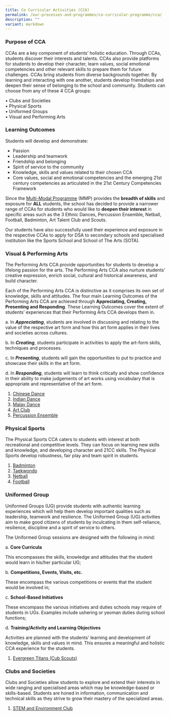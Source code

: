 ```yaml
---
title: Co Curricular Activities (CCA)
permalink: /our-processes-and-programmes/co-curricular-programme/cca/
description: ""
variant: markdown
---
```

### Purpose of CCA

CCAs are a key component of students’ holistic education. Through CCAs, students
discover their interests and talents. CCAs also provide platforms for students to develop
their character, learn values, social emotional competencies and other relevant skills to
prepare them for future challenges.
CCAs bring students from diverse backgrounds together. By learning and interacting with
one another, students develop friendships and deepen their sense of belonging to the
school and community.
Students can choose from any of these 4 CCA groups:

• Clubs and Societies<br>
• Physical Sports<br>
• Uniformed Groups<br>
• Visual and Performing Arts

### Learning Outcomes

Students will develop and demonstrate:

* Passion
* Leadership and teamwork
* Friendship and belonging
* Spirit of service to the community
* Knowledge, skills and values related to their chosen CCA
* Core values, social and emotional competencies and the emerging 21st century competencies as articulated in the 21st Century Competencies Framework

Since the&nbsp;[Multi-Modal Programme](/our-processes-and-programmes/co-curricular-programme/mmp)&nbsp;(MMP) provides the&nbsp;**breadth of skills**&nbsp;and exposure for&nbsp;**ALL**&nbsp;students, the school has decided to provide a narrower range of CCAs for students who would like to&nbsp;**deepen their interest**&nbsp;in specific areas such as the 3 Ethnic Dances, Percussion Ensemble, Netball, Football, Badminton, Art Talent Club and Scouts.

Our students have also successfully used their experience and exposure in the respective CCAs to apply for DSA to secondary schools and specialised institution like the Sports School and School of The Arts (SOTA).

### **Visual &amp; Performing Arts**

The Performing Arts CCA provide opportunities for students to develop a lifelong passion for the arts.&nbsp;The Performing Arts&nbsp;CCA also nurture students’ creative expression, enrich social, cultural and historical awareness, and build character.

Each of the Performing Arts CCA is distinctive as it comprises its own set of knowledge, skills and attitudes. The four main Learning Outcomes of the Performing Arts CCA are achieved through&nbsp;**Appreciating, Creating, Presenting and Responding**. These Learning Outcomes cover the extent of students’ experiences that their Performing Arts CCA develops them in.

a. In&nbsp;**_Appreciating_**, students are involved in discussing and relating to the value of the respective art form and how this art form applies in their lives and societies across cultures.

b. In&nbsp;**_Creating_**, students participate in activities to apply the art-form skills, techniques and processes.

c. In&nbsp;**_Presenting_**, students will gain the opportunities to put to practice and showcase their skills in the art form.

d. In&nbsp;**_Responding_**, students will learn to think critically and show confidence in their ability to make judgements of art works using vocabulary that is appropriate and representative of the art form.

1. [Chinese Dance](https://staging.d203o7eew4if9d.amplifyapp.com/our-processes-and-programmes/co-curricular-programme/cca/aesthetics/chinese-dance)
2. [Indian Dance](https://staging.d203o7eew4if9d.amplifyapp.com/our-processes-and-programmes/co-curricular-programme/cca/aesthetics/indian-dance)
3. [Malay Dance](https://staging.d203o7eew4if9d.amplifyapp.com/our-processes-and-programmes/co-curricular-programme/cca/aesthetics/malay-dance)
4. [Art Club](https://evergreenpri.moe.edu.sg/our-processes-and-programmes/co-curricular-programme/cca/aesthetics/art-talent-club/)
5. [Percussion Ensemble](https://evergreenpri.moe.edu.sg/our-processes-and-programmes/co-curricular-programme/cca/aesthetics/percussion-ensemble/)

### **Physical Sports**

The Physical Sports CCA caters to students with interest at both recreational and competitive levels.&nbsp;They can focus on learning new skills and knowledge, and developing character and 21CC skills.&nbsp;The Physical Sports develop robustness, fair play and team spirit in students.

1. [Badminton](https://staging.d203o7eew4if9d.amplifyapp.com/our-processes-and-programmes/co-curricular-programme/cca/sports-n-games/badminton)
2. [Taekwondo](https://staging.d203o7eew4if9d.amplifyapp.com/our-processes-and-programmes/co-curricular-programme/cca/sports-n-games/taekwondo)
3. [Netball](https://staging.d203o7eew4if9d.amplifyapp.com/our-processes-and-programmes/co-curricular-programme/cca/sports-n-games/netball)
4. [Football](https://staging.d203o7eew4if9d.amplifyapp.com/our-processes-and-programmes/co-curricular-programme/cca/sports-n-games/football)


### **Uniformed Group**  

Uniformed Groups (UG) provide students with authentic learning experiences which will help them develop important qualities such as leadership, teamwork and resilience.&nbsp;The Uniformed Group (UG) activities aim to make good citizens of students by inculcating in them self-reliance, resilience, discipline and a spirit of service to others.

The Uniformed Group sessions are designed with the following in mind:

a.&nbsp;**Core Curricula**

This encompasses the skills, knowledge and attitudes that the student would learn in his/her particular UG;

b.&nbsp;**Competitions, Events, Visits, etc.**

These encompass the various competitions or events that the student would be involved in;

c.&nbsp;**School-Based Initiatives**

These encompass the various initiatives and duties schools may require of students in UGs. Examples include ushering or yeoman duties during school functions;

d.&nbsp;**Training/Activity and Learning Objectives**

Activities are planned with the students' learning and development of knowledge, skills and values in mind. This ensures a meaningful and holistic CCA experience for the students.

1. [Evergreen Titans (Cub Scouts)](https://staging.d203o7eew4if9d.amplifyapp.com/our-processes-and-programmes/co-curricular-programme/cca/uniform-groups/evergreen-titans-cub-scouts)


### **Clubs and Societies**

Clubs and Societies allow students to explore and extend their interests in wide ranging and specialised areas which may be knowledge-based or skills-based. Students are honed in information, communication and technical skills as they strive to grow their mastery of the specialized areas.

1. [STEM and Environment Club](https://staging.d203o7eew4if9d.amplifyapp.com/co-curricular-programme/clubs-and-societies/)